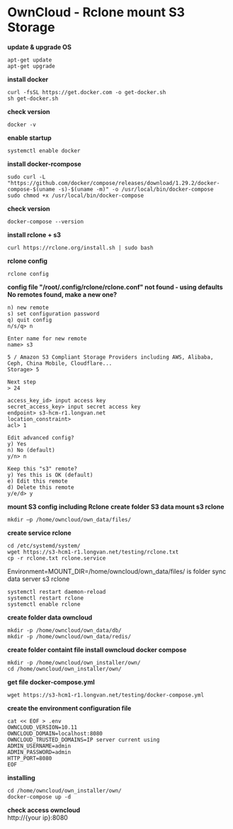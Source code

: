 # OwnCloud - Rclone mount S3 Storage
**update & upgrade OS**
```
apt-get update
apt-get upgrade
```
**install docker**
```
curl -fsSL https://get.docker.com -o get-docker.sh
sh get-docker.sh
```
**check version**
```
docker -v
```
**enable startup**
```
systemctl enable docker
```
**install docker-rcompose**
```
sudo curl -L "https://github.com/docker/compose/releases/download/1.29.2/docker-compose-$(uname -s)-$(uname -m)" -o /usr/local/bin/docker-compose
sudo chmod +x /usr/local/bin/docker-compose
```
**check version**
```
docker-compose --version
```
**install rclone + s3**
```
curl https://rclone.org/install.sh | sudo bash
```
**rclone config**
```
rclone config
```
**config file "/root/.config/rclone/rclone.conf" not found - using defaults </br> No remotes found, make a new one?**
```
n) new remote
s) set configuration password 
q) quit config  
n/s/q> n

Enter name for new remote
name> s3

5 / Amazon S3 Compliant Storage Providers including AWS, Alibaba, Ceph, China Mobile, Cloudflare...
Storage> 5

Next step 
> 24

access_key_id> input access key
secret_access_key> input secret access key
endpoint> s3-hcm-r1.longvan.net
location_constraint>
acl> 1

Edit advanced config?
y) Yes
n) No (default)
y/n> n

Keep this "s3" remote?
y) Yes this is OK (default)
e) Edit this remote
d) Delete this remote
y/e/d> y

```

**mount S3 config including Rclone**
**create folder S3 data mount s3 rclone**
```
mkdir –p /home/owncloud/own_data/files/
```
**create service rclone**
```
cd /etc/systemd/system/ 
wget https://s3-hcm1-r1.longvan.net/testing/rclone.txt
cp -r rclone.txt rclone.service
```
Environment=MOUNT_DIR=/home/owncloud/own_data/files/ is folder sync data server s3 rclone
```
systemctl restart daemon-reload
systemctl restart rclone
systemctl enable rclone
```
**create folder data owncloud**
```
mkdir -p /home/owncloud/own_data/db/
mkdir -p /home/owncloud/own_data/redis/
```

**create folder containt file install owncloud docker compose**
```
mkdir -p /home/owncloud/own_installer/own/
cd /home/owncloud/own_installer/own/
```
**get file docker-compose.yml**
```
wget https://s3-hcm1-r1.longvan.net/testing/docker-compose.yml
```
**create the environment configuration file**
```
cat << EOF > .env
OWNCLOUD_VERSION=10.11
OWNCLOUD_DOMAIN=localhost:8080
OWNCLOUD_TRUSTED_DOMAINS=IP server current using
ADMIN_USERNAME=admin
ADMIN_PASSWORD=admin
HTTP_PORT=8080
EOF
```

**installing**
```
cd /home/owncloud/own_installer/own/
docker-compose up -d
```
**check access owncloud** </br>
http://{your ip}:8080

